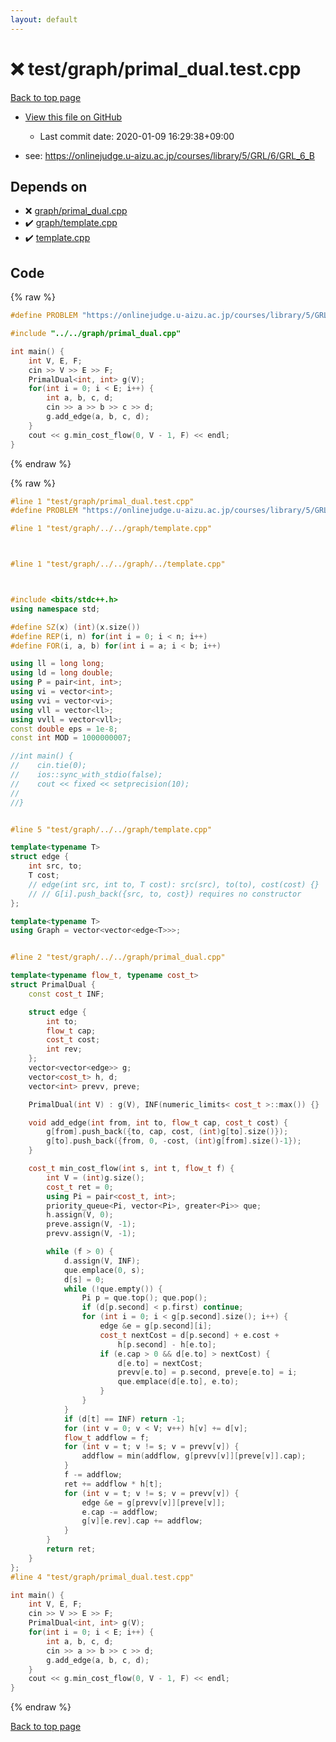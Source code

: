 ```yaml
---
layout: default
---
```


<!-- mathjax config similar to math.stackexchange -->
<script type="text/javascript" async
  src="https://cdnjs.cloudflare.com/ajax/libs/mathjax/2.7.5/MathJax.js?config=TeX-MML-AM_CHTML">
</script>
<script type="text/x-mathjax-config">
  MathJax.Hub.Config({
    TeX: { equationNumbers: { autoNumber: "AMS" }},
    tex2jax: {
      inlineMath: [ ['$','$'] ],
      processEscapes: true
    },
    "HTML-CSS": { matchFontHeight: false },
    displayAlign: "left",
    displayIndent: "2em"
  });
</script>

<script type="text/javascript" src="https://cdnjs.cloudflare.com/ajax/libs/jquery/3.4.1/jquery.min.js"></script>
<script src="https://cdn.jsdelivr.net/npm/jquery-balloon-js@1.1.2/jquery.balloon.min.js" integrity="sha256-ZEYs9VrgAeNuPvs15E39OsyOJaIkXEEt10fzxJ20+2I=" crossorigin="anonymous"></script>
<script type="text/javascript" src="../../../assets/js/copy-button.js"></script>
<link rel="stylesheet" href="../../../assets/css/copy-button.css" />


# :x: test/graph/primal_dual.test.cpp

<a href="../../../index.html">Back to top page</a>

* <a href="{{ site.github.repository_url }}/blob/master/test/graph/primal_dual.test.cpp">View this file on GitHub</a>
    - Last commit date: 2020-01-09 16:29:38+09:00


* see: <a href="https://onlinejudge.u-aizu.ac.jp/courses/library/5/GRL/6/GRL_6_B">https://onlinejudge.u-aizu.ac.jp/courses/library/5/GRL/6/GRL_6_B</a>


## Depends on

* :x: <a href="../../../library/graph/primal_dual.cpp.html">graph/primal_dual.cpp</a>
* :heavy_check_mark: <a href="../../../library/graph/template.cpp.html">graph/template.cpp</a>
* :heavy_check_mark: <a href="../../../library/template.cpp.html">template.cpp</a>


## Code

<a id="unbundled"></a>
{% raw %}
```cpp
#define PROBLEM "https://onlinejudge.u-aizu.ac.jp/courses/library/5/GRL/6/GRL_6_B"

#include "../../graph/primal_dual.cpp"

int main() {
    int V, E, F;
    cin >> V >> E >> F;
    PrimalDual<int, int> g(V);
    for(int i = 0; i < E; i++) {
        int a, b, c, d;
        cin >> a >> b >> c >> d;
        g.add_edge(a, b, c, d);
    }
    cout << g.min_cost_flow(0, V - 1, F) << endl;
}

```
{% endraw %}

<a id="bundled"></a>
{% raw %}
```cpp
#line 1 "test/graph/primal_dual.test.cpp"
#define PROBLEM "https://onlinejudge.u-aizu.ac.jp/courses/library/5/GRL/6/GRL_6_B"

#line 1 "test/graph/../../graph/template.cpp"



#line 1 "test/graph/../../graph/../template.cpp"



#include <bits/stdc++.h>
using namespace std;

#define SZ(x) (int)(x.size())
#define REP(i, n) for(int i = 0; i < n; i++)
#define FOR(i, a, b) for(int i = a; i < b; i++)

using ll = long long;
using ld = long double;
using P = pair<int, int>;
using vi = vector<int>;
using vvi = vector<vi>;
using vll = vector<ll>;
using vvll = vector<vll>;
const double eps = 1e-8;
const int MOD = 1000000007;

//int main() {
//    cin.tie(0);
//    ios::sync_with_stdio(false);
//    cout << fixed << setprecision(10);
//
//}


#line 5 "test/graph/../../graph/template.cpp"

template<typename T>
struct edge {
    int src, to;
    T cost;
    // edge(int src, int to, T cost): src(src), to(to), cost(cost) {}
    // // G[i].push_back({src, to, cost}) requires no constructor
};

template<typename T>
using Graph = vector<vector<edge<T>>>;


#line 2 "test/graph/../../graph/primal_dual.cpp"

template<typename flow_t, typename cost_t>
struct PrimalDual {
    const cost_t INF;

    struct edge {
        int to;
        flow_t cap;
        cost_t cost;
        int rev;
    };
    vector<vector<edge>> g;
    vector<cost_t> h, d;
    vector<int> prevv, preve;

    PrimalDual(int V) : g(V), INF(numeric_limits< cost_t >::max()) {}

    void add_edge(int from, int to, flow_t cap, cost_t cost) {
        g[from].push_back({to, cap, cost, (int)g[to].size()});
        g[to].push_back({from, 0, -cost, (int)g[from].size()-1});
    }

    cost_t min_cost_flow(int s, int t, flow_t f) {
        int V = (int)g.size();
        cost_t ret = 0;
        using Pi = pair<cost_t, int>;
        priority_queue<Pi, vector<Pi>, greater<Pi>> que;
        h.assign(V, 0);
        preve.assign(V, -1);
        prevv.assign(V, -1);

        while (f > 0) {
            d.assign(V, INF);
            que.emplace(0, s);
            d[s] = 0;
            while (!que.empty()) {
                Pi p = que.top(); que.pop();
                if (d[p.second] < p.first) continue;
                for (int i = 0; i < g[p.second].size(); i++) {
                    edge &e = g[p.second][i];
                    cost_t nextCost = d[p.second] + e.cost +
                        h[p.second] - h[e.to];
                    if (e.cap > 0 && d[e.to] > nextCost) {
                        d[e.to] = nextCost;
                        prevv[e.to] = p.second, preve[e.to] = i;
                        que.emplace(d[e.to], e.to);
                    }
                }
            }
            if (d[t] == INF) return -1;
            for (int v = 0; v < V; v++) h[v] += d[v];
            flow_t addflow = f;
            for (int v = t; v != s; v = prevv[v]) {
                addflow = min(addflow, g[prevv[v]][preve[v]].cap);
            }
            f -= addflow;
            ret += addflow * h[t];
            for (int v = t; v != s; v = prevv[v]) {
                edge &e = g[prevv[v]][preve[v]];
                e.cap -= addflow;
                g[v][e.rev].cap += addflow;
            }
        }
        return ret;
    }
};
#line 4 "test/graph/primal_dual.test.cpp"

int main() {
    int V, E, F;
    cin >> V >> E >> F;
    PrimalDual<int, int> g(V);
    for(int i = 0; i < E; i++) {
        int a, b, c, d;
        cin >> a >> b >> c >> d;
        g.add_edge(a, b, c, d);
    }
    cout << g.min_cost_flow(0, V - 1, F) << endl;
}

```
{% endraw %}

<a href="../../../index.html">Back to top page</a>

